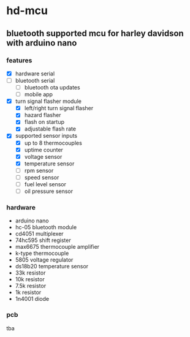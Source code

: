 # hd-mcu

## bluetooth supported mcu for harley davidson with arduino nano

### features

- [x] hardware serial
- [ ] bluetooth serial 
  - [ ] bluetooth ota updates
  - [ ] mobile app
- [x] turn signal flasher module
  - [x] left/right turn signal flasher
  - [x] hazard flasher
  - [x] flash on startup
  - [x] adjustable flash rate
- [x] supported sensor inputs
  - [x] up to 8 thermocouples
  - [x] uptime counter 
  - [x] voltage sensor
  - [x] temperature sensor
  - [ ] rpm sensor
  - [ ] speed sensor
  - [ ] fuel level sensor
  - [ ] oil pressure sensor

### hardware

- arduino nano
- hc-05 bluetooth module
- cd4051 multiplexer
- 74hc595 shift register
- max6675 thermocouple amplifier
- k-type thermocouple
- 5805 voltage regulator
- ds18b20 temperature sensor
- 33k resistor
- 10k resistor
- 7.5k resistor
- 1k resistor
- 1n4001 diode

### pcb

tba
